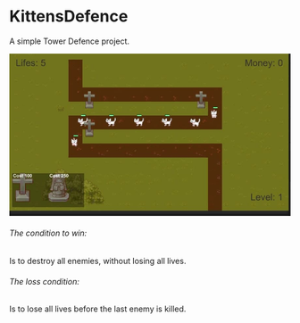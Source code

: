 # KittensDefence
A simple Tower Defence project.

![This is the gameplay](https://github.com/ElizabethKuv/KittensDefence/blob/main/gameplay.jpg?raw=true)

###### The condition to win: 
Is to destroy all enemies, without losing all lives.

###### The loss condition: 
Is to lose all lives before the last enemy is killed.

